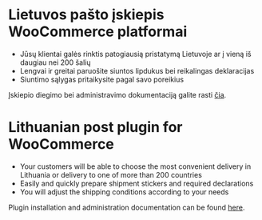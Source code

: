 # Lietuvos pašto įskiepis WooCommerce platformai
* Jūsų klientai galės rinktis patogiausią pristatymą Lietuvoje ar į vieną iš daugiau nei 200 šalių 
* Lengvai ir greitai paruošite siuntos lipdukus bei reikalingas deklaracijas
* Siuntimo sąlygas pritaikysite pagal savo poreikius

Įskiepio diegimo bei administravimo dokumentaciją galite rasti <a href="https://eshoper.lt/downloads/modules/wordpress/LP/lietuvos_pasto_woocommerce_diegimo_ir_administravimo_dokumentacija.pdf" target="_blank">čia</a>.

# Lithuanian post plugin for WooCommerce
* Your customers will be able to choose the most convenient delivery in Lithuania or delivery to one of more than 200 countries
* Easily and quickly prepare shipment stickers and required declarations
* You will adjust the shipping conditions according to your needs

Plugin installation and administration documentation can be found <a href="https://eshoper.lt/downloads/modules/wordpress/LP/lithuanian_post_wordpress_woocommerce_plugin_installation_and_administration_documentation.pdf" target="_blank">here</a>.
